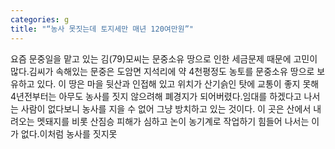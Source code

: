 ```yaml
---
categories: g
title: "“농사 못짓는데 토지세만 매년 120여만원”"
---
```

요즘 문중일을 맡고 있는 김(79)모씨는 문중소유 땅으로 인한 세금문제 때문에 고민이 많다.김씨가 속해있는 문중은 도암면 지석리에 약 4천평정도 농토를 문중소유 땅으로 보유하고 있다. 이 땅은 마을 뒷산과 인접해 있고 위치가 산기슭인 탓에 교통이 좋지 못해 4년전부터는 아무도 농사를 짓지 않으려해 폐경지가 되어버렸다.임대를 하겠다고 나서는 사람이 없다보니 농사를 지을 수 없어 그냥 방치하고 있는 것이다. 이 곳은 산에서 내려오는 멧돼지를 비롯 산짐승 피해가 심하고 논이 농기계로 작업하기 힘들어 나서는 이가 없다.이처럼 농사를 짓지못